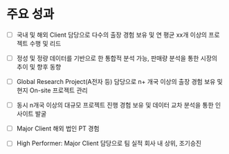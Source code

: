 # 주요 성과



- [ ] 국내 및 해외 Client 담당으로 다수의 출장 경험 보유 및 연 평균 xx개 이상의 프로젝트 수행 및 리드


- [ ] 정성 및 정량 데이터를 기반으로 한 통합적 분석 가능, 판매량 분석을 통한 시장의 추이 및 향후 동향



- [ ] Global Research Project(A전자 등) 담당으로 n+ 개국 이상의 출장 경험 보유 및 현지 On-site 프로젝트 관리


- [ ] 동시 n개국 이상의 대규모 프로젝트 진행 경험 보유 및 데이터 교차 분석을 통한 인사이트 발굴


- [ ] Major Client 해외 법인 PT 경험


- [ ] High Performer: Major Client 담당으로 팀 실적 회사 내 상위, 조기승진
